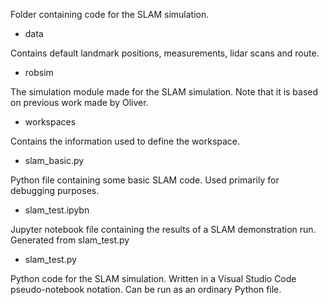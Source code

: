Folder containing code for the SLAM simulation.

- data

Contains default landmark positions, measurements, lidar scans and route.

- robsim

The simulation module made for the SLAM simulation. Note that it is based on previous work made by Oliver.

- workspaces

Contains the information used to define the workspace.

- slam_basic.py

Python file containing some basic SLAM code. Used primarily for debugging purposes.

- slam_test.ipybn

Jupyter notebook file containing the results of a SLAM demonstration run. Generated from slam_test.py

- slam_test.py

Python code for the SLAM simulation. Written in a Visual Studio Code pseudo-notebook notation. Can be run as an ordinary Python file.
